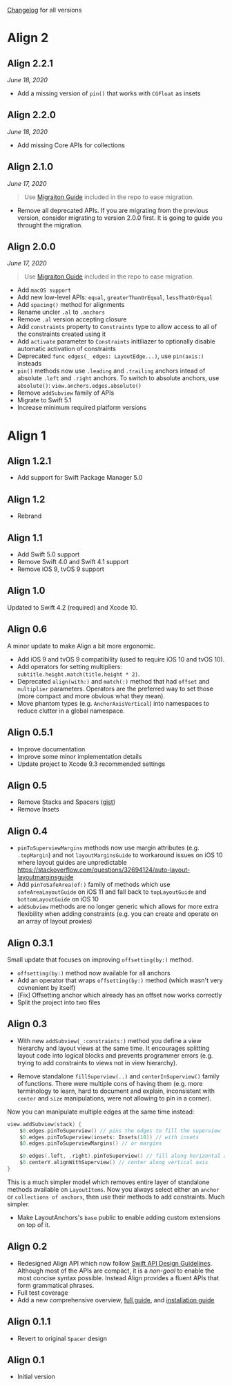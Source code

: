 [Changelog](https://github.com/kean/Align/releases) for all versions

# Align 2

## Align 2.2.1

*June 18, 2020*

- Add a missing version of `pin()` that works with `CGFloat` as insets 


## Align 2.2.0

*June 18, 2020*

- Add missing Core APIs for collections 

## Align 2.1.0

*June 17, 2020*

> Use [Migraiton Guide](https://github.com/kean/Align/blob/master/Docs/MigrationGuide2.md) included in the repo to ease migration.

- Remove all deprecated APIs. If you are migrating from the previous version, consider migrating to version 2.0.0 first. It is going to guide you throught the migration.

## Align 2.0.0

*June 17, 2020*

> Use [Migraiton Guide](https://github.com/kean/Align/blob/master/Docs/MigrationGuide2.md) included in the repo to ease migration.

- Add `macOS support`
- Add new low-level APIs: `equal`, `greaterThanOrEqual`, `lessThatOrEqual`
- Add `spacing()` method for alignments
- Rename uncler `.al` to `.anchors`
- Remove `.al` version accepting closure
- Add `constraints` property to `Constraints` type to allow access to all of the constraints created using it
- Add `activate` parameter to `Constraints` initiliazer to optionally disable automatic activation of constraints
- Deprecated `func edges(_ edges: LayoutEdge...)`, use `pin(axis:)` insteads
- `pin()` methods now use `.leading` and `.trailing` anchors intead of absolute `.left` and `.right` anchors. To switch to absolute anchors, use `absolute()`: `view.anchors.edges.absolute()`
- Remove `addSubview` family of APIs
- Migrate to Swift 5.1
- Increase minimum required platform versions

# Align 1

## Align 1.2.1

- Add support for Swift Package Manager 5.0

## Align 1.2

- Rebrand

## Align 1.1

- Add Swift 5.0 support
- Remove Swift 4.0 and Swift 4.1 support
- Remove iOS 9, tvOS 9 support

## Align 1.0

Updated to Swift 4.2 (required) and Xcode 10.

## Align 0.6

A minor update to make Align a bit more ergonomic.

- Add iOS 9 and tvOS 9 compatibility (used to require iOS 10 and tvOS 10).
- Add operators for setting multipliers: `subtitle.height.match(title.height * 2)`.
- Deprecated `align(with:)` and `match(:)` method that had `offset` and `multiplier` parameters. Operators are the preferred way to set those (more compact and more obvious what they mean).
- Move phantom types (e.g. `AnchorAxisVertical`) into namespaces to reduce clutter in a global namespace.

## Align 0.5.1

- Improve documentation
- Improve some minor implementation details
- Update project to Xcode 9.3 recommended settings

## Align 0.5

- Remove Stacks and Spacers ([gist](https://gist.github.com/kean/e77bac3625124b1de559a241a72d1e09))
- Remove Insets

## Align 0.4

- `pinToSuperviewMargins` methods now use margin attributes (e.g. `.topMargin`) and not `layoutMarginsGuide` to workaround issues on iOS 10 where layout guides are unpredictable https://stackoverflow.com/questions/32694124/auto-layout-layoutmarginsguide
- Add `pinToSafeArea(of:)` family of methods which use `safeAreaLayoutGuide` on iOS 11 and fall back to `topLayoutGuide` and `bottomLayoutGuide` on iOS 10
- `addSubview` methods are no longer generic which allows for more extra flexibility when adding constraints (e.g. you can create and operate on an array of layout proxies)


## Align 0.3.1

Small update that focuses on improving  `offsetting(by:)` method.

- `offsetting(by:)` method now available for all anchors
- Add an operator that wraps `offsetting(by:)` method (which wasn't very covnenient by itself)
- [Fix] Offsetting anchor which already has an offset now works correctly
- Split the project into two files


## Align 0.3

-  With new `addSubview(_:constraints:)` method you define a view hierarchy and layout views at the same time. It encourages splitting layout code into logical blocks and prevents programmer errors (e.g. trying to add constraints to views not in view hierarchy).

- Remove standalone `fillSuperview(..)` and `centerInSuperview()` family of functions. There were multiple cons of having them (e.g. more terminology to learn, hard to document and explain, inconsistent with `center` and `size` manipulations, were not allowing to pin in a corner).

Now you can manipulate multiple edges at the same time instead:

```swift
view.addSubview(stack) {
    $0.edges.pinToSuperview() // pins the edges to fill the superview
    $0.edges.pinToSuperview(insets: Insets(10)) // with insets
    $0.edges.pinToSuperviewMargins() // or margins

    $0.edges(.left, .right).pinToSuperview() // fill along horizontal axis
    $0.centerY.alignWithSuperview() // center along vertical axis
}
```

This is a much simpler model which removes entire layer of standalone methods available on `LayoutItems`. Now you always select either an `anchor` or `collections of anchors`, then use their methods to add constraints. Much simpler.

- Make LayoutAnchors's `base` public to enable adding custom extensions on top of it.


## Align 0.2

- Redesigned Align API which now follow [Swift API Design Guidelines](https://swift.org/documentation/api-design-guidelines/). Although most of the APIs are compact, it is a *non-goal* to enable the most concise syntax possible. Instead Align provides a fluent APIs that form grammatical phrases.
- Full test coverage
- Add a new comprehensive overview, [full guide](https://github.com/kean/Align/blob/master/Docs/AlignGuide.md), and [installation guide](https://github.com/kean/Align/blob/master/Docs/InstallationGuide.md)


## Align 0.1.1

- Revert to original `Spacer` design


## Align 0.1

- Initial version

